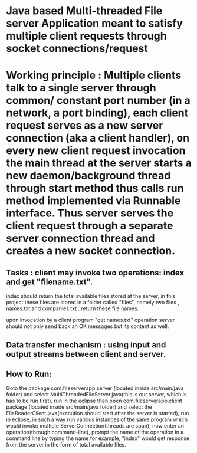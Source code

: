 # Java based Multi-threaded File server Application meant to satisfy multiple client requests through socket connections/request

# Working principle : Multiple clients talk to a single server through common/ constant port number (in a network, a port binding), each client request serves as a new server connection (aka a client handler), on every new client request invocation the main thread at the server starts a new daemon/background thread through start method thus calls run method implemented via Runnable interface. Thus server serves the client request through a separate server connection thread and creates a new socket connection.

## Tasks : client may invoke two operations:  index  and  get "filename.txt".
index should return the total available files stored at the server, in this project these files are stored in a folder called "files", namely two files , names.txt and companies.txt  : return these file names.

upon invocation by a client program "get names.txt" operation server should not only send back an OK messages but its content as well.

## Data transfer mechanism : using input and output streams between client and server.


## How to Run: 
Goto the package com.fileserverapp.server (located inside src/main/java folder) and select MultiThreadedFileServer.java(this is our server, which is has to be run first), run in the eclipse 	then open com.fileserverapp.client package (located inside src/main/java folder) and select the FileReaderClient.java(execution should start after the server is started), run in eclipse, in such a way run various instances of the same program which would invoke multiple ServerConnection(threads are spun), now enter an operation(through command-line), prompt the name of the operation in a command line by typing the name for example, "index" would get response from the server in the form of total available files. 